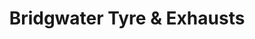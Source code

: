 ---
title: "Bridgwater Tyre & Exhausts"
url: /bridgwater/bridgwater-tyre-und-exhausts/
shop: Reifen
---